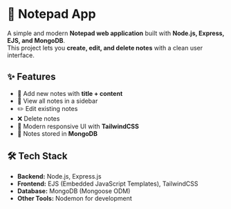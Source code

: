 # 📝 Notepad App

A simple and modern **Notepad web application** built with **Node.js, Express, EJS, and MongoDB**.  
This project lets you **create, edit, and delete notes** with a clean user interface.

## ✨ Features

- 📌 Add new notes with **title + content**
- 📖 View all notes in a sidebar
- ✏️ Edit existing notes
- ❌ Delete notes
- 🎨 Modern responsive UI with **TailwindCSS**
- 💾 Notes stored in **MongoDB**

## 🛠️ Tech Stack

- **Backend:** Node.js, Express.js  
- **Frontend:** EJS (Embedded JavaScript Templates), TailwindCSS  
- **Database:** MongoDB (Mongoose ODM)  
- **Other Tools:** Nodemon for development  






 
